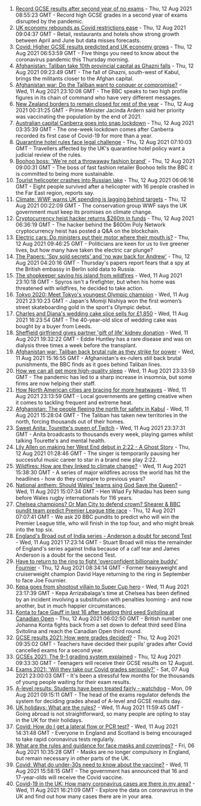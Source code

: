 1. [Record GCSE results after second year of no exams](https://www.bbc.co.uk/news/education-58174253) - Thu, 12 Aug 2021 08:55:23 GMT - Record high GCSE grades in a second year of exams disrupted by the pandemic.
2. [UK economy rebounds as Covid restrictions ease](https://www.bbc.co.uk/news/uk-58183519) - Thu, 12 Aug 2021 09:04:37 GMT - Retail, restaurants and hotels show strong growth between April and June but data misses forecasts.
3. [Covid: Higher GCSE results predicted and UK economy grows](https://www.bbc.co.uk/news/uk-58179163) - Thu, 12 Aug 2021 06:53:59 GMT - Five things you need to know about the coronavirus pandemic this Thursday morning.
4. [Afghanistan: Taliban take 10th provincial capital as Ghazni falls](https://www.bbc.co.uk/news/world-asia-58184202) - Thu, 12 Aug 2021 09:23:49 GMT - The fall of Ghazni, south-west of Kabul, brings the militants closer to the Afghan capital.
5. [Afghanistan war: Do the Taliban want to conquer or compromise?](https://www.bbc.co.uk/news/world-asia-58181670) - Wed, 11 Aug 2021 23:10:08 GMT - The BBC speaks to two high profile figures in its chain of command who have very different messages.
6. [New Zealand borders to remain closed for rest of the year](https://www.bbc.co.uk/news/world-asia-58182418) - Thu, 12 Aug 2021 00:31:25 GMT - Prime Minister Jacinda Ardern said her priority was vaccinating the population by the end of 2021.
7. [Australian capital Canberra goes into snap lockdown](https://www.bbc.co.uk/news/world-australia-58182419) - Thu, 12 Aug 2021 03:35:39 GMT - The one-week lockdown comes after Canberra recorded its first case of Covid-19 for more than a year.
8. [Quarantine hotel rules face legal challenge](https://www.bbc.co.uk/news/business-58180307) - Thu, 12 Aug 2021 07:10:03 GMT - Travellers affected by the UK's quarantine hotel policy want a judicial review of the rules.
9. [Boohoo boss: 'We're not a throwaway fashion brand'](https://www.bbc.co.uk/news/business-58160237) - Thu, 12 Aug 2021 09:00:31 GMT - The boss of fast fashion retailer Boohoo tells the BBC it is committed to being more sustainable.
10. [Tourist helicopter crashes into Russian lake](https://www.bbc.co.uk/news/world-europe-58182420) - Thu, 12 Aug 2021 06:06:16 GMT - Eight people survived after a helicopter with 16 people crashed in the Far East region, reports say.
11. [Climate: WWF warns UK spending is lagging behind targets](https://www.bbc.co.uk/news/uk-politics-58170865) - Thu, 12 Aug 2021 00:22:09 GMT - The conservation group WWF says the UK government must keep its promises on climate change.
12. [Cryptocurrency heist hacker returns $260m in funds](https://www.bbc.co.uk/news/business-58180692) - Thu, 12 Aug 2021 06:36:19 GMT - The hacker behind the $600m Poly Network cryptocurrency heist has posted a Q&A on the blockchain.
13. [Electric cars: Do ministers put their motor where their mouth is?](https://www.bbc.co.uk/news/uk-politics-58170665) - Thu, 12 Aug 2021 09:46:25 GMT - Politicians are keen for us to live greener lives, but how many have taken the electric car plunge?
14. [The Papers: 'Spy sold secrets' and 'no way back for Andrew'](https://www.bbc.co.uk/news/blogs-the-papers-58181876) - Thu, 12 Aug 2021 04:20:16 GMT - Thursday's papers report fears that a spy at the British embassy in Berlin sold data to Russia.
15. [The shopkeeper saving his island from wildfires](https://www.bbc.co.uk/news/world-europe-58177493) - Wed, 11 Aug 2021 23:10:18 GMT - Spyros isn't a firefighter, but when his home was threatened with wildfires, he decided to take action.
16. [Tokyo 2020: Meet Tokyo's youngest Olympic champion](https://www.bbc.co.uk/news/world-asia-58168591) - Wed, 11 Aug 2021 23:10:23 GMT - Japan's Momiji Nishiya won the first women’s street skateboarding gold in the sport's Olympic debut.
17. [Charles and Diana's wedding cake slice sells for £1,850](https://www.bbc.co.uk/news/uk-england-gloucestershire-58173317) - Wed, 11 Aug 2021 16:23:54 GMT - The 40-year-old slice of wedding cake was bought by a buyer from Leeds.
18. [Sheffield girlfriend gives partner 'gift of life' kidney donation](https://www.bbc.co.uk/news/uk-england-south-yorkshire-58178126) - Wed, 11 Aug 2021 19:32:22 GMT - Eddie Huntley has a rare disease and was on dialysis three times a week before the transplant.
19. [Afghanistan war: Taliban back brutal rule as they strike for power](https://www.bbc.co.uk/news/world-asia-58156772) - Wed, 11 Aug 2021 15:16:55 GMT - Afghanistan's ex-rulers still back brutal punishments, the BBC finds as it goes behind Taliban lines.
20. [How we can all get more high-quality sleep](https://www.bbc.co.uk/news/business-58148044) - Wed, 11 Aug 2021 23:33:59 GMT - The pandemic has led to a sharp increase in insomnia, but some firms are now helping their staff.
21. [How North American cities are bracing for more heatwaves](https://www.bbc.co.uk/news/world-us-canada-58015089) - Wed, 11 Aug 2021 23:13:59 GMT - Local governments are getting creative when it comes to tackling frequent and extreme heat.
22. [Afghanistan: The people fleeing the north for safety in Kabul](https://www.bbc.co.uk/news/world-asia-58170433) - Wed, 11 Aug 2021 15:28:04 GMT - The Taliban has taken new territories in the north, forcing thousands out of their homes.
23. [Sweet Anita: Tourette's queen of Twitch](https://www.bbc.co.uk/news/disability-57155426) - Wed, 11 Aug 2021 23:37:31 GMT - Anita broadcasts to thousands every week, playing games whilst talking Tourette's and mental health.
24. [Lily Allen on making her West End debut in 2:22 - A Ghost Story](https://www.bbc.co.uk/news/entertainment-arts-58148849) - Thu, 12 Aug 2021 01:28:46 GMT - The singer is temporarily pausing her successful music career to star in a brand new play 2:22.
25. [Wildfires: How are they linked to climate change?](https://www.bbc.co.uk/news/58159451) - Wed, 11 Aug 2021 15:38:30 GMT - A series of major wildfires across the world has hit the headlines - how do they compare to previous years?
26. [National anthem: Should Wales' teams sing God Save the Queen?](https://www.bbc.co.uk/news/uk-wales-58171799) - Wed, 11 Aug 2021 15:07:34 GMT - Hen Wlad Fy Nhadau has been sung before Wales rugby internationals for 116 years.
27. [Chelsea champions? Or Man City to defend crown? Shearer & BBC pundit team predict Premier League title race](https://www.bbc.co.uk/sport/football/58141017) - Thu, 12 Aug 2021 07:07:41 GMT - We ask 20 BBC pundits to predict who will win the Premier League title, who will finish in the top four, and who might break into the top six.
28. [England's Broad out of India series - Anderson a doubt for second Test](https://www.bbc.co.uk/sport/cricket/58169608) - Wed, 11 Aug 2021 17:23:14 GMT - Stuart Broad will miss the remainder of England's series against India because of a calf tear and James Anderson is a doubt for the second Test.
29. [Haye to return to the ring to fight 'overconfident billionaire buddy' Fournier](https://www.bbc.co.uk/sport/boxing/58183582) - Thu, 12 Aug 2021 08:34:14 GMT - Former heavyweight and cruiserweight champion David Haye returning to the ring in September to face Joe Fournier.
30. [Kepa goes from shootout villain to Super Cup hero](https://www.bbc.co.uk/sport/football/58182206) - Wed, 11 Aug 2021 23:17:39 GMT - Kepa Arrizabalaga's time at Chelsea has been defined by an incident involving a substitution with penalties looming - and now another, but in much happier circumstances.
31. [Konta to face Gauff in last 16 after beating third seed Svitolina at Canadian Open](https://www.bbc.co.uk/sport/tennis/58179319) - Thu, 12 Aug 2021 06:02:50 GMT - British number one Johanna Konta fights back from a set down to defeat third seed Elina Svitolina and reach the Canadian Open third round.
32. [GCSE results 2021: How were grades decided?](https://www.bbc.co.uk/news/education-53682466) - Thu, 12 Aug 2021 09:35:02 GMT - Teachers have decided their pupils' grades after Covid cancelled exams for a second year.
33. [GCSEs 2021: The 9-1 grading system explained](https://www.bbc.co.uk/news/education-48993830) - Thu, 12 Aug 2021 09:33:30 GMT - Teenagers will receive their GCSE results on 12 August.
34. [Exams 2021: 'Will they take our Covid grades seriously?'](https://www.bbc.co.uk/news/education-58085778) - Sat, 07 Aug 2021 23:00:03 GMT - It's been a stressful few months for the thousands of young people waiting for their exam results.
35. [A-level results: Students have been treated fairly - watchdog](https://www.bbc.co.uk/news/education-58141518) - Mon, 09 Aug 2021 09:15:11 GMT - The head of the exams regulator defends the system for deciding grades ahead of A-level and GCSE results day.
36. [UK holidays: What are the rules?](https://www.bbc.co.uk/news/explainers-52646738) - Wed, 11 Aug 2021 11:59:45 GMT - Going abroad is not straightforward, so many people are opting to stay in the UK for their holidays.
37. [Covid: How do I get a lateral flow or PCR test?](https://www.bbc.co.uk/news/health-51943612) - Wed, 11 Aug 2021 14:31:48 GMT - Everyone in England and Scotland is being encouraged to take rapid coronavirus tests regularly.
38. [What are the rules and guidance for face masks and coverings?](https://www.bbc.co.uk/news/health-51205344) - Fri, 06 Aug 2021 10:35:28 GMT - Masks are no longer compulsory in England, but remain necessary in other parts of the UK.
39. [Covid: What do under-30s need to know about the vaccine?](https://www.bbc.co.uk/news/health-57273875) - Wed, 11 Aug 2021 15:58:15 GMT - The government has announced that 16 and 17-year-olds will receive the Covid vaccine.
40. [Covid-19 in the UK: How many coronavirus cases are there in my area?](https://www.bbc.co.uk/news/uk-51768274) - Wed, 11 Aug 2021 16:21:09 GMT - Explore the data on coronavirus in the UK and find out how many cases there are in your area.
